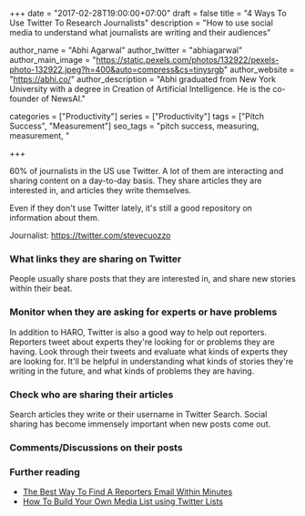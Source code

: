 +++
date = "2017-02-28T19:00:00+07:00"
draft = false
title = "4 Ways To Use Twitter To Research Journalists"
description = "How to use social media to understand what journalists are writing and their audiences"

author_name = "Abhi Agarwal"
author_twitter = "abhiagarwal"
author_main_image = "https://static.pexels.com/photos/132922/pexels-photo-132922.jpeg?h=400&auto=compress&cs=tinysrgb"
author_website = "https://abhi.co/"
author_description = "Abhi graduated from New York University with a degree in Creation of Artificial Intelligence. He is the co-founder of NewsAI."

categories = ["Productivity"]
series = ["Productivity"]
tags = ["Pitch Success", "Measurement"]
seo_tags = "pitch success, measuring, measurement, "

+++

60% of journalists in the US use Twitter. A lot of them are interacting and sharing content on a day-to-day basis. They share articles they are interested in, and articles they write themselves.

Even if they don't use Twitter lately, it's still a good repository on information about them.

Journalist: https://twitter.com/stevecuozzo

### What links they are sharing on Twitter

People usually share posts that they are interested in, and share new stories within their beat. 

### Monitor when they are asking for experts or have problems

In addition to HARO, Twitter is also a good way to help out reporters. Reporters tweet about experts they're looking for or problems they are having. Look through their tweets and evaluate what kinds of experts they are looking for. It'll be helpful in understanding what kinds of stories they're writing in the future, and what kinds of problems they are having.

### Check who are sharing their articles

Search articles they write or their username in Twitter Search. Social sharing has become immensely important when new posts come out. 

### Comments/Discussions on their posts



### Further reading

- [The Best Way To Find A Reporters Email Within Minutes](https://www.newsai.co/blog/easily-find-a-reporters-email/)
- [How To Build Your Own Media List using Twitter Lists](https://www.newsai.co/blog/twitter-lists-to-find-journalists/)
